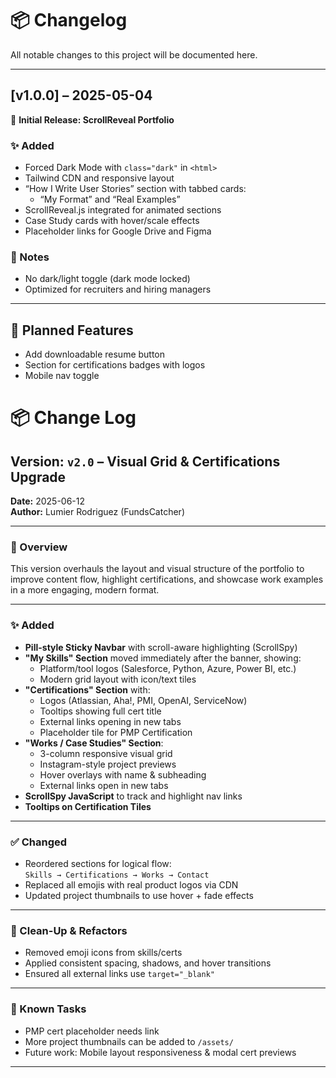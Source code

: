 # 📦 Changelog

All notable changes to this project will be documented here.

---

## [v1.0.0] – 2025-05-04  
🔹 **Initial Release: ScrollReveal Portfolio**

### ✨ Added
- Forced Dark Mode with `class="dark"` in `<html>`
- Tailwind CDN and responsive layout
- “How I Write User Stories” section with tabbed cards:
  - “My Format” and “Real Examples”
- ScrollReveal.js integrated for animated sections
- Case Study cards with hover/scale effects
- Placeholder links for Google Drive and Figma

### 📌 Notes
- No dark/light toggle (dark mode locked)
- Optimized for recruiters and hiring managers

---

## 📍 Planned Features
- Add downloadable resume button
- Section for certifications badges with logos
- Mobile nav toggle

# 📦 Change Log

## Version: `v2.0` – Visual Grid & Certifications Upgrade  
**Date:** 2025-06-12  
**Author:** Lumier Rodriguez (FundsCatcher)

---

### 🎯 Overview

This version overhauls the layout and visual structure of the portfolio to improve content flow, highlight certifications, and showcase work examples in a more engaging, modern format.

---

### ✨ Added

- **Pill-style Sticky Navbar** with scroll-aware highlighting (ScrollSpy)
- **"My Skills" Section** moved immediately after the banner, showing:
  - Platform/tool logos (Salesforce, Python, Azure, Power BI, etc.)
  - Modern grid layout with icon/text tiles
- **"Certifications" Section** with:
  - Logos (Atlassian, Aha!, PMI, OpenAI, ServiceNow)
  - Tooltips showing full cert title
  - External links opening in new tabs
  - Placeholder tile for PMP Certification
- **"Works / Case Studies" Section**:
  - 3-column responsive visual grid
  - Instagram-style project previews
  - Hover overlays with name & subheading
  - External links open in new tabs
- **ScrollSpy JavaScript** to track and highlight nav links
- **Tooltips on Certification Tiles**

---

### ✅ Changed

- Reordered sections for logical flow:  
  `Skills → Certifications → Works → Contact`
- Replaced all emojis with real product logos via CDN
- Updated project thumbnails to use hover + fade effects

---

### 🧼 Clean-Up & Refactors

- Removed emoji icons from skills/certs
- Applied consistent spacing, shadows, and hover transitions
- Ensured all external links use `target="_blank"`

---

### 📌 Known Tasks

- PMP cert placeholder needs link
- More project thumbnails can be added to `/assets/`
- Future work: Mobile layout responsiveness & modal cert previews

---


